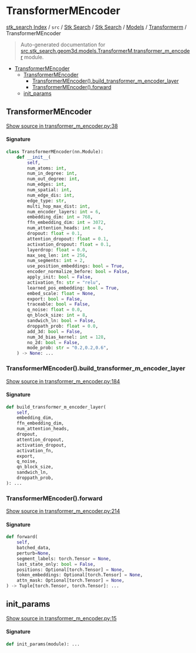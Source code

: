 # TransformerMEncoder

[stk_search Index](../../../../../README.md#stk_search-index) / `src` / [Stk Search](../../../index.md#stk-search) / [Stk Search](../../../index.md#stk-search) / [Models](../index.md#models) / [Transformerm](./index.md#transformerm) / TransformerMEncoder

> Auto-generated documentation for [src.stk_search.geom3d.models.TransformerM.transformer_m_encoder](https://github.com/mohammedazzouzi15/STK_search/blob/main/src/stk_search/geom3d/models/TransformerM/transformer_m_encoder.py) module.

- [TransformerMEncoder](#transformermencoder)
  - [TransformerMEncoder](#transformermencoder-1)
    - [TransformerMEncoder().build_transformer_m_encoder_layer](#transformermencoder()build_transformer_m_encoder_layer)
    - [TransformerMEncoder().forward](#transformermencoder()forward)
  - [init_params](#init_params)

## TransformerMEncoder

[Show source in transformer_m_encoder.py:38](https://github.com/mohammedazzouzi15/STK_search/blob/main/src/stk_search/geom3d/models/TransformerM/transformer_m_encoder.py#L38)

#### Signature

```python
class TransformerMEncoder(nn.Module):
    def __init__(
        self,
        num_atoms: int,
        num_in_degree: int,
        num_out_degree: int,
        num_edges: int,
        num_spatial: int,
        num_edge_dis: int,
        edge_type: str,
        multi_hop_max_dist: int,
        num_encoder_layers: int = 6,
        embedding_dim: int = 768,
        ffn_embedding_dim: int = 3072,
        num_attention_heads: int = 8,
        dropout: float = 0.1,
        attention_dropout: float = 0.1,
        activation_dropout: float = 0.1,
        layerdrop: float = 0.0,
        max_seq_len: int = 256,
        num_segments: int = 2,
        use_position_embeddings: bool = True,
        encoder_normalize_before: bool = False,
        apply_init: bool = False,
        activation_fn: str = "relu",
        learned_pos_embedding: bool = True,
        embed_scale: float = None,
        export: bool = False,
        traceable: bool = False,
        q_noise: float = 0.0,
        qn_block_size: int = 8,
        sandwich_ln: bool = False,
        droppath_prob: float = 0.0,
        add_3d: bool = False,
        num_3d_bias_kernel: int = 128,
        no_2d: bool = False,
        mode_prob: str = "0.2,0.2,0.6",
    ) -> None: ...
```

### TransformerMEncoder().build_transformer_m_encoder_layer

[Show source in transformer_m_encoder.py:184](https://github.com/mohammedazzouzi15/STK_search/blob/main/src/stk_search/geom3d/models/TransformerM/transformer_m_encoder.py#L184)

#### Signature

```python
def build_transformer_m_encoder_layer(
    self,
    embedding_dim,
    ffn_embedding_dim,
    num_attention_heads,
    dropout,
    attention_dropout,
    activation_dropout,
    activation_fn,
    export,
    q_noise,
    qn_block_size,
    sandwich_ln,
    droppath_prob,
): ...
```

### TransformerMEncoder().forward

[Show source in transformer_m_encoder.py:214](https://github.com/mohammedazzouzi15/STK_search/blob/main/src/stk_search/geom3d/models/TransformerM/transformer_m_encoder.py#L214)

#### Signature

```python
def forward(
    self,
    batched_data,
    perturb=None,
    segment_labels: torch.Tensor = None,
    last_state_only: bool = False,
    positions: Optional[torch.Tensor] = None,
    token_embeddings: Optional[torch.Tensor] = None,
    attn_mask: Optional[torch.Tensor] = None,
) -> Tuple[torch.Tensor, torch.Tensor]: ...
```



## init_params

[Show source in transformer_m_encoder.py:15](https://github.com/mohammedazzouzi15/STK_search/blob/main/src/stk_search/geom3d/models/TransformerM/transformer_m_encoder.py#L15)

#### Signature

```python
def init_params(module): ...
```